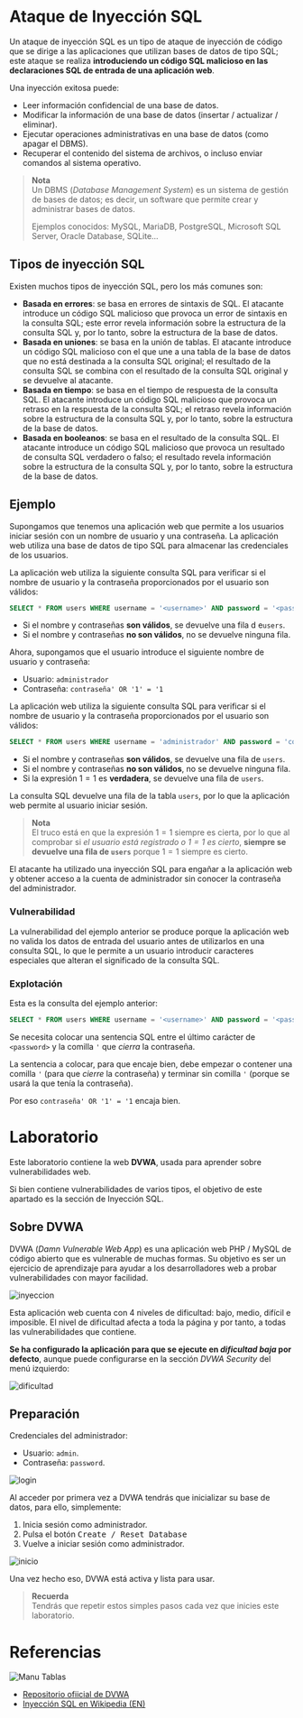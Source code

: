 # Ataque de Inyección SQL

Un ataque de inyección SQL es un tipo de ataque de inyección de código que se dirige a las aplicaciones que utilizan bases de datos de tipo SQL; este ataque se realiza **introduciendo un código SQL malicioso en las declaraciones SQL de entrada de una aplicación web**.

Una inyección exitosa puede:

- Leer información confidencial de una base de datos.
- Modificar la información de una base de datos (insertar / actualizar / eliminar).
- Ejecutar operaciones administrativas en una base de datos (como apagar el DBMS).
- Recuperar el contenido del sistema de archivos, o incluso enviar comandos al sistema operativo.

> **Nota**  
> Un DBMS (*Database Management System*) es un sistema de gestión de bases de datos; es decir, un software que permite crear y administrar bases de datos.
>
> Ejemplos conocidos: MySQL, MariaDB, PostgreSQL, Microsoft SQL Server, Oracle Database, SQLite...

## Tipos de inyección SQL

Existen muchos tipos de inyección SQL, pero los más comunes son:

- **Basada en errores**: se basa en errores de sintaxis de SQL. El atacante introduce un código SQL malicioso que provoca un error de sintaxis en la consulta SQL; este error revela información sobre la estructura de la consulta SQL y, por lo tanto, sobre la estructura de la base de datos.
- **Basada en uniones**: se basa en la unión de tablas. El atacante introduce un código SQL malicioso con el que une a una tabla de la base de datos que no está destinada a la consulta SQL original; el resultado de la consulta SQL se combina con el resultado de la consulta SQL original y se devuelve al atacante.
- **Basada en tiempo**: se basa en el tiempo de respuesta de la consulta SQL. El atacante introduce un código SQL malicioso que provoca un retraso en la respuesta de la consulta SQL; el retraso revela información sobre la estructura de la consulta SQL y, por lo tanto, sobre la estructura de la base de datos.
- **Basada en booleanos**: se basa en el resultado de la consulta SQL. El atacante introduce un código SQL malicioso que provoca un resultado de consulta SQL verdadero o falso; el resultado revela información sobre la estructura de la consulta SQL y, por lo tanto, sobre la estructura de la base de datos.

## Ejemplo

Supongamos que tenemos una aplicación web que permite a los usuarios iniciar sesión con un nombre de usuario y una contraseña. La aplicación web utiliza una base de datos de tipo SQL para almacenar las credenciales de los usuarios.

La aplicación web utiliza la siguiente consulta SQL para verificar si el nombre de usuario y la contraseña proporcionados por el usuario son válidos:

```sql
SELECT * FROM users WHERE username = '<username>' AND password = '<password>'
```

- Si el nombre y contraseñas **son válidos**, se devuelve una fila d e`users`.
- Si el nombre y contraseñas **no son válidos**, no se devuelve ninguna fila.

Ahora, supongamos que el usuario introduce el siguiente nombre de usuario y contraseña:

- Usuario: `administrador`
- Contraseña: `contraseña' OR '1' = '1`

La aplicación web utiliza la siguiente consulta SQL para verificar si el nombre de usuario y la contraseña proporcionados por el usuario son válidos:

```sql
SELECT * FROM users WHERE username = 'administrador' AND password = 'contraseña' OR '1' = '1'
```

- Si el nombre y contraseñas **son válidos**, se devuelve una fila de `users`.
- Si el nombre y contraseñas **no son válidos**, no se devuelve ninguna fila.
- Si la expresión $1 = 1$ es **verdadera**, se devuelve una fila de `users`.

La consulta SQL devuelve una fila de la tabla `users`, por lo que la aplicación web permite al usuario iniciar sesión.

> **Nota**  
> El truco está en que la expresión $1 = 1$ siempre es cierta, por lo que al comprobar si *el usuario está registrado o $1 = 1$ es cierto*, **siempre se devuelve una fila de `users`** porque $1 = 1$ siempre es cierto.

El atacante ha utilizado una inyección SQL para engañar a la aplicación web y obtener acceso a la cuenta de administrador sin conocer la contraseña del administrador.

### Vulnerabilidad

La vulnerabilidad del ejemplo anterior se produce porque la aplicación web no valida los datos de entrada del usuario antes de utilizarlos en una consulta SQL, lo que le permite a un usuario introducir caracteres especiales que alteran el significado de la consulta SQL.

### Explotación

Esta es la consulta del ejemplo anterior:
 
```sql
SELECT * FROM users WHERE username = '<username>' AND password = '<password>'
```

Se necesita colocar una sentencia SQL entre el último carácter de `<password>` y la comilla `'` que *cierra* la contraseña.

La sentencia a colocar, para que encaje bien, debe empezar o contener una comilla `'` (para que *cierre* la contraseña) y terminar sin comilla `'` (porque se usará la que tenía la contraseña).

Por eso `contraseña' OR '1' = '1` encaja bien.



# Laboratorio

Este laboratorio contiene la web **DVWA**, usada para aprender sobre vulnerabilidades web. 

Si bien contiene vulnerabilidades de varios tipos, el objetivo de este apartado es la sección de Inyección SQL.

## Sobre DVWA

DVWA (*Damn Vulnerable Web App*) es una aplicación web PHP / MySQL de código abierto que es vulnerable de muchas formas. Su objetivo es ser un ejercicio de aprendizaje para ayudar a los desarrolladores web a probar vulnerabilidades con mayor facilidad.

![inyeccion](./resources/DVWA-inyeccion.png)

Esta aplicación web cuenta con 4 niveles de dificultad: bajo, medio, difícil e imposible. El nivel de dificultad afecta a toda la página y por tanto, a todas las vulnerabilidades que contiene.

**Se ha configurado la aplicación para que se ejecute en *dificultad baja* por defecto**, aunque puede configurarse en la sección *DVWA Security* del menú izquierdo:

![dificultad](./resources/DVWA-dificultad.png)

## Preparación

Credenciales del administrador:

- Usuario: `admin`.
- Contraseña: `password`.

![login](./resources/DVWA-login.png)

Al acceder por primera vez a DVWA tendrás que inicializar su base de datos, para ello, simplemente:

1. Inicia sesión como administrador.
2. Pulsa el botón <kbd>Create / Reset Database</kbd>
3. Vuelve a iniciar sesión como administrador.

![inicio](./resources/DVWA-inicio.png)

Una vez hecho eso, DVWA está activa y lista para usar.

> **Recuerda**  
> Tendrás que repetir estos simples pasos cada vez que inicies este laboratorio.



# Referencias

![Manu Tablas](https://www.mclibre.org/consultar/php/img/otros/exploits-of-a-mom.png)

- [Repositorio ofiicial de DVWA](https://github.com/digininja/DVWA)
- [Inyección SQL en Wikipedia (EN)](https://en.wikipedia.org/wiki/SQL_injection)
